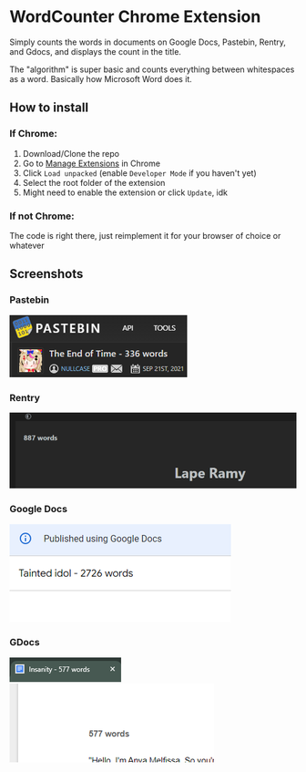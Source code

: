 # WordCounter Chrome Extension
 Simply counts the words in documents on Google Docs, Pastebin, Rentry, and Gdocs, and displays the count in the title.

 The "algorithm" is super basic and counts everything between whitespaces as a word. Basically how Microsoft Word does it.

## How to install
### If Chrome:
1. Download/Clone the repo
2. Go to [Manage Extensions](chrome://extensions) in Chrome
3. Click `Load unpacked` (enable `Developer Mode` if you haven't yet)
4. Select the root folder of the extension
5. Might need to enable the extension or click `Update`, idk
### If not Chrome:
The code is right there, just reimplement it for your browser of choice or whatever

## Screenshots
### Pastebin
![Pastebin](image.png)

### Rentry
![Rentry](image-1.png)

### Google Docs
![Google Docs](image-2.png)

### GDocs
![GDocs Tab](image-3.png)
![GDocs Doc](image-4.png)

